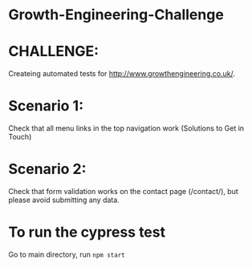 # Growth-Engineering-Challenge

# CHALLENGE: 

Createing automated tests for http://www.growthengineering.co.uk/.

# Scenario 1: 

Check that all menu links in the top navigation work (Solutions to Get in Touch) 

# Scenario 2: 

Check that form validation works on the contact page (/contact/), but please avoid submitting any data. 

# To run the cypress test

Go to main directory, run ```npm start```